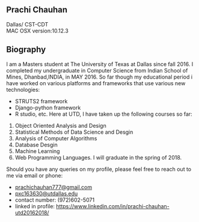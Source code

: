 ## **Prachi Chauhan**
Dallas/ CST-CDT <br/>
MAC OSX version:10.12.3

## **Biography**
I am a Masters student at The University of Texas at Dallas since fall 2016. I completed my undergraduate in Computer Science from Indian School of Mines, Dhanbad,INDIA, in MAY 2016. So far though my educational period i have worked on various platforms and frameworks that use various new technologies:
* STRUTS2 framework
* Django-python framework 
* R studio, etc.
Here at UTD, I have taken up the following courses so far:
1. Object Oriented Analysis and Design
2. Statistical Methods of Data Science and Desgin 
3. Analysis of Computer Algorithms
4. Database Desgin
5. Machine Learning
6. Web Programming Languages.
I will graduate in the spring of 2018.


Should you have any queries on my profile, please feel free to reach out to me via email or phone:
* prachichauhan777@gmail.com
* pxc163630@utdallas.edu
* contact number: (972)602-5071
* linked in profile: <https://www.linkedin.com/in/prachi-chauhan-utd20162018/>


